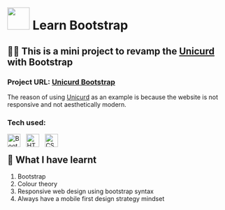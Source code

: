 # <img height="51px" src="https://cdn.jsdelivr.net/gh/devicons/devicon/icons/bootstrap/bootstrap-original.svg"/> Learn Bootstrap #

## 👨‍💻 This is a mini project to revamp the [Unicurd](http://www.unicurd.com.sg) with **Bootstrap** ###
### Project URL: [Unicurd Bootstrap](https://nicholas5538.github.io/learn-bootstrap/) ###

The reason of using [Unicurd](http://www.unicurd.com.sg) as an example is because the website is not responsive and not aesthetically modern.

### Tech used: ###

<img align="left" alt="Bootstrap" width="30px" src="https://cdn.jsdelivr.net/gh/devicons/devicon/icons/bootstrap/bootstrap-original.svg" style="padding-right:10px;"/>
<img align="left" alt="HTML5" width="30px" src="https://cdn.jsdelivr.net/npm/devicon-2.2@2.2.0/icons/html5/html5-original.svg" style="padding-right:10px;"/>
<img align="left" alt="CSS3" width="30px" src="https://cdn.jsdelivr.net/npm/devicon-2.2@2.2.0/icons/css3/css3-original.svg" style="padding-right:10px;"/>&nbsp;&nbsp;

## 📝 What I have learnt #
1. Bootstrap
2. Colour theory
3. Responsive web design using bootstrap syntax
4. Always have a mobile first design strategy mindset